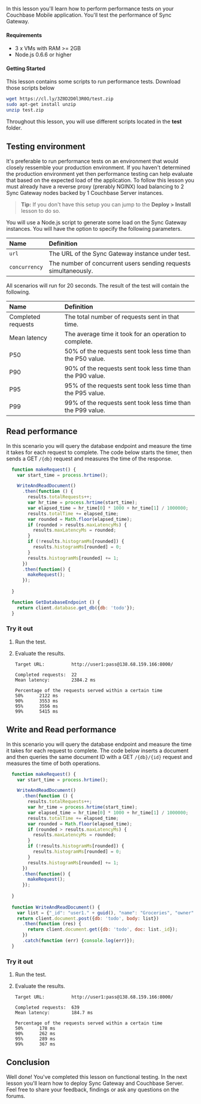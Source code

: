 
In this lesson you'll learn how to perform performance tests on your Couchbase Mobile application. You'll test the performance of Sync Gateway.

[//]: # "COMMON ACROSS LESSONS"

#### Requirements

- 3 x VMs with RAM >= 2GB
- Node.js 0.6.6 or higher

#### Getting Started

This lesson contains some scripts to run performance tests. Download those scripts below

```bash
wget https://cl.ly/3Z0D2D0l3R0O/test.zip
sudo apt-get install unzip
unzip test.zip
```

Throughout this lesson, you will use different scripts located in the **test** folder.

[//]: # "COMMON ACROSS LESSONS"

## Testing environment

It's preferable to run performance tests on an environment that would closely ressemble your production environment. If you haven't determined the production environment yet then performance testing can help evaluate that based on the expected load of the application. To follow this lesson you must already have a reverse proxy (prerably NGINX) load balancing to 2 Sync Gateway nodes backed by 1 Couchbase Server instances.

> **Tip:** If you don't have this setup you can jump to the **Deploy > Install** lesson to do so.

You will use a Node.js script to generate some load on the Sync Gateway instances. You will have the option to specify the following parameters.

|Name|Definition|
|:-------|:-------|
|`url`|The URL of the Sync Gateway instance under test.|
|`concurrency`|The number of concurrent users sending requests simultaneously.|

All scenarios will run for 20 seconds. The result of the test will contain the following.

|Name|Definition|
|:-------|:-------|
|Completed requests|The total number of requests sent in that time.|
|Mean latency|The average time it took for an operation to complete.|
|P50|50% of the requests sent took less time than the P50 value.|
|P90|90% of the requests sent took less time than the P90 value.|
|P95|95% of the requests sent took less time than the P95 value.|
|P99|99% of the requests sent took less time than the P99 value.|

## Read performance

In this scenario you will query the database endpoint and measure the time it takes for each request to complete. The code below starts the timer, then sends a GET `/{db}` request and measures the time of the response.

```javascript
  function makeRequest() {
    var start_time = process.hrtime();

    WriteAndReadDocument()
      .then(function () {
        results.totalRequests++;
        var hr_time = process.hrtime(start_time);
        var elapsed_time = hr_time[0] * 1000 + hr_time[1] / 1000000;
        results.totalTime += elapsed_time;
        var rounded = Math.floor(elapsed_time);
        if (rounded > results.maxLatencyMs) {
          results.maxLatencyMs = rounded;
        }
        if (!results.histogramMs[rounded]) {
          results.histogramMs[rounded] = 0;
        }
        results.histogramMs[rounded] += 1;
      })
      .then(function() {
        makeRequest();
      });
    
  }

  function GetDatabaseEndpoint () {
    return client.database.get_db({db: 'todo'});
  }
```

### Try it out

1. Run the test.
2. Evaluate the results.

    ```
    Target URL:          http://user1:pass@138.68.159.166:8000/

    Completed requests:  22
    Mean latency:        2384.2 ms

    Percentage of the requests served within a certain time
    50%      2122 ms
    90%      3553 ms
    95%      3556 ms
    99%      5415 ms
    ```

## Write and Read performance

In this scenario you will query the database endpoint and measure the time it takes for each request to complete. The code below inserts a document and then queries the same document ID with a GET `/{db}/{id}` request and measures the time of both operations.

```javascript
  function makeRequest() {
    var start_time = process.hrtime();

    WriteAndReadDocument()
      .then(function () {
        results.totalRequests++;
        var hr_time = process.hrtime(start_time);
        var elapsed_time = hr_time[0] * 1000 + hr_time[1] / 1000000;
        results.totalTime += elapsed_time;
        var rounded = Math.floor(elapsed_time);
        if (rounded > results.maxLatencyMs) {
          results.maxLatencyMs = rounded;
        }
        if (!results.histogramMs[rounded]) {
          results.histogramMs[rounded] = 0;
        }
        results.histogramMs[rounded] += 1;
      })
      .then(function() {
        makeRequest();
      });
    
  }
  
  function WriteAndReadDocument() {
    var list = {"_id": "user1." + guid(), "name": "Groceries", "owner": "user1", "type": "task-list"};
    return client.document.post({db: 'todo', body: list})
      .then(function (res) {
        return client.document.get({db: 'todo', doc: list._id});
      })
      .catch(function (err) {console.log(err)});
  }
```

### Try it out

1. Run the test.
2. Evaluate the results.

    ```
    Target URL:          http://user1:pass@138.68.159.166:8000/

    Completed requests:  639
    Mean latency:        184.7 ms

    Percentage of the requests served within a certain time
    50%      178 ms
    90%      262 ms
    95%      289 ms
    99%      367 ms
    ```

## Conclusion

Well done! You've completed this lesson on functional testing. In the next lesson you'll learn how to deploy Sync Gateway and Couchbase Server. Feel free to share your feedback, findings or ask any questions on the forums.